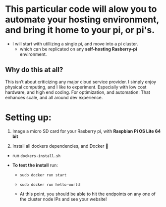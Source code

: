 # This particular code will alow you to automate your hosting environment, and bring it home to your pi, or pi's.

- I will start with utillizing a single pi, and move into a pi cluster.
  - which can be replicated on any **self-hosting Rasberry-pi** environment.

## Why do this at all?

This isn’t about criticizing any major cloud service provider. I simply enjoy physical computing, and I like to experiment. Especially with low cost hardware, and high end coding. For optimization, and automation: That enhances scale, and all around dev experience.

# Setting up:

1. Image a micro SD card for your Rasberry pi, with **Raspbian Pi OS Lite 64 bit**

2. Install all dockers dependencies, and Docker 🐳

- run `dockers-install.sh`

- **To test the install** run:

  - `sudo docker run start`
  - `sudo docker run hello-world`

  - At this point, you should be able to hit the endpoints on any one of the cluster node IPs and see your website!
